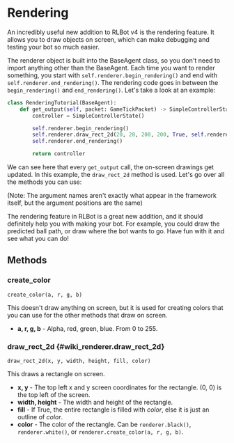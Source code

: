 # Rendering

An incredibly useful new addition to RLBot v4 is the rendering feature. It allows you to draw objects on screen, which can make debugging and testing your bot so much easier.

The renderer object is built into the BaseAgent class, so you don't need to import anything other than the BaseAgent. Each time you want to render something, you start with `self.renderer.begin_rendering()` and end with `self.renderer.end_rendering()`. The rendering code goes in between the `begin_rendering()` and `end_rendering()`. Let's take a look at an example:

```python
class RenderingTutorial(BaseAgent):
    def get_output(self, packet: GameTickPacket) -> SimpleControllerState:
        controller = SimpleControllerState()

        self.renderer.begin_rendering()
        self.renderer.draw_rect_2d(20, 20, 200, 200, True, self.renderer.black())
        self.renderer.end_rendering()

        return controller
```

We can see here that every `get_output` call, the on-screen drawings get updated. In this example, the `draw_rect_2d` method is used. Let's go over all the methods you can use:

\(Note: The argument names aren't exactly what appear in the framework itself, but the argument positions are the same\)

The rendering feature in RLBot is a great new addition, and it should definitely help you with making your bot. For example, you could draw the predicted ball path, or draw where the bot wants to go. Have fun with it and see what you can do!

## Methods

### create\_color

`create_color(a, r, g, b)`

This doesn't draw anything on screen, but it is used for creating colors that you can use for the other methods that draw on screen.

* **a, r, g, b** - Alpha, red, green, blue. From 0 to 255.

### draw\_rect\_2d {#wiki_renderer.draw_rect_2d}

`draw_rect_2d(x, y, width, height, fill, color)`

This draws a rectangle on screen.

* **x, y** - The top left x and y screen coordinates for the rectangle. \(0, 0\) is the top left of the screen.
* **width, height** - The width and height of the rectangle.
* **fill** - If True, the entire rectangle is filled with _color_, else it is just an outline of _color_.
* **color** - The color of the rectangle. Can be `renderer.black()`, `renderer.white()`, or `renderer.create_color(a, r, g, b)`.



